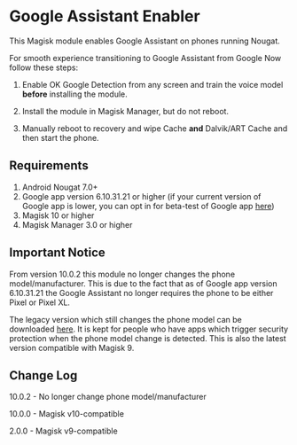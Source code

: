 # Google Assistant Enabler
This Magisk module enables Google Assistant on phones running Nougat.

For smooth experience transitioning to Google Assistant from Google Now follow these steps:

1. Enable OK Google Detection from any screen and train the voice model **before** installing the module.

2. Install the module in Magisk Manager, but do not reboot.

3. Manually reboot to recovery and wipe Cache **and** Dalvik/ART Cache and then start the phone.

## Requirements
1. Android Nougat 7.0+
2. Google app version 6.10.31.21 or higher (if your current version of Google app is lower, you can opt in for beta-test of Google app [here](https://play.google.com/apps/testing/com.google.android.googlequicksearchbox))
3. Magisk 10 or higher
4. Magisk Manager 3.0 or higher


## Important Notice
From version 10.0.2 this module no longer changes the phone model/manufacturer. This is due to the fact that as of Google app version 6.10.31.21 the Google Assistant no longer requires the phone to be either Pixel or Pixel XL.

The legacy version which still changes the phone model can be downloaded [here](https://github.com/stangri/MagiskFiles/raw/master/GoogleAssistantEnabler-10.0.1.zip). It is kept for people who have apps which trigger security protection when the phone model change is detected. This is also the latest version compatible with Magisk 9.

## Change Log
10.0.2
    - No longer change phone model/manufacturer

10.0.0
    - Magisk v10-compatible

2.0.0
    - Magisk v9-compatible
